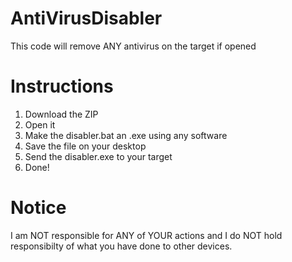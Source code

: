 # AntiVirusDisabler
This code will remove ANY antivirus on the target if opened

# Instructions
1. Download the ZIP
2. Open it
3. Make the disabler.bat an .exe using any software
4. Save the file on your desktop
5. Send the disabler.exe to your target
6. Done!

# Notice
I am NOT responsible for ANY of YOUR actions and I do NOT hold responsibilty of what you have done to other devices.
